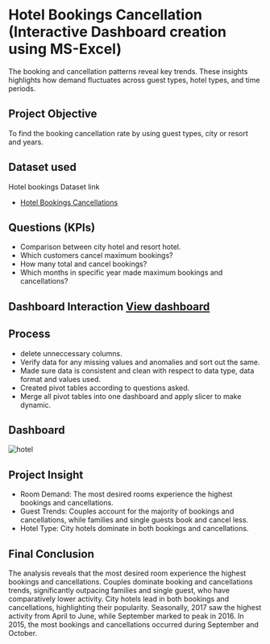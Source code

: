 # Hotel Bookings Cancellation (Interactive Dashboard creation using MS-Excel)
The booking and cancellation patterns reveal key trends. These insights highlights how demand fluctuates across guest types, hotel types, and time periods.
## Project Objective
To find the booking cancellation rate by using guest types, city or resort and years.
## Dataset used
Hotel bookings  Dataset link 
- <a href="https://github.com/nehajadhav-projects/Hotel_Bookings_Cancellations/blob/main/dataset.xlsx">Hotel Bookings Cancellations</a>
## Questions (KPIs)
-	Comparison between city hotel and resort hotel.
-	Which customers cancel maximum bookings?
-	How many total and cancel bookings?
- Which months in specific year made maximum bookings and cancellations?
## Dashboard Interaction <a href="https://github.com/nehajadhav-projects/Hotel_Bookings_Cancellations/blob/main/hotel.png">View dashboard</a>
## Process
- delete unneccessary columns.
-	Verify data for any missing values and anomalies and sort out the same.
-	Made sure data is consistent and clean with respect to data type, data format and values used.
-	Created pivot tables according to questions asked.
-	Merge all pivot tables into one dashboard and apply slicer to make dynamic.
  ## Dashboard
  ![hotel](https://github.com/user-attachments/assets/bab61ebb-cd10-44d4-98f5-35741c1f6b4f)

  ## Project Insight
-	Room Demand: The most desired rooms experience the highest bookings and cancellations.
-	Guest Trends: Couples account for the majority of bookings and cancellations, while families and single guests book and cancel less.
-	Hotel Type: City hotels dominate in both bookings and cancellations.
## Final Conclusion
The analysis reveals that the most desired room experience the highest bookings and cancellations. Couples dominate booking and cancellations trends, significantly outpacing families and single guest, who have comparatively lower activity. City hotels lead in both bookings and cancellations, highlighting their popularity. Seasonally, 2017 saw the highest activity from April to June, while September marked to peak in 2016. In 2015, the most bookings and cancellations occurred during September and October.




